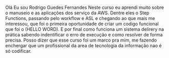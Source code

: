 Olá Eu sou Rodrigo Guedes Fernandes 
Neste curso eu aprendi muito sobre o manuseio e as aplicações dos serviço da AWS.
Dentre eles o Step Functions, passando pelo workflow e ASL e chegando ao que mais me interessou, que foi o primeira oportunidade de criar um codigo funcional que foi o (HELLO WORD). 
E por final como funciona um sistema delirery na prática sabendo indentificar o erro de execução e como resolver de forma precisa.
Posso dizer que esse curso foi um marco pra mim, me fazendo enchergar que um profissional da area de tecnologia da informação nao é só codificar.

